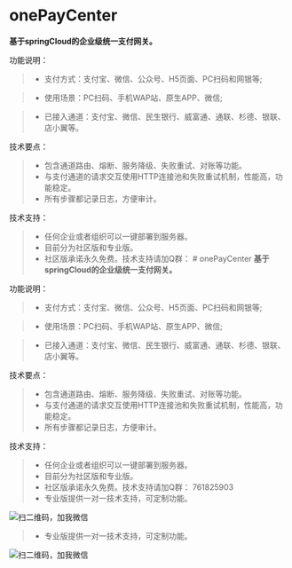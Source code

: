# onePayCenter
**基于springCloud的企业级统一支付网关。**

功能说明：
>* 支付方式：支付宝、微信、公众号、H5页面、PC扫码和网银等;

>* 使用场景：PC扫码、手机WAP站、原生APP、微信;

>* 已接入通道：支付宝、微信、民生银行、威富通、通联、杉德、银联、店小翼等。



技术要点：
>* 包含通道路由、熔断、服务降级、失败重试、对账等功能。
>* 与支付通道的请求交互使用HTTP连接池和失败重试机制，性能高，功能稳定。
>* 所有步骤都记录日志，方便审计。


技术支持：

>* 任何企业或者组织可以一键部署到服务器。
>* 目前分为社区版和专业版。
>* 社区版承诺永久免费。技术支持请加Q群： # onePayCenter
**基于springCloud的企业级统一支付网关。**

功能说明：
>* 支付方式：支付宝、微信、公众号、H5页面、PC扫码和网银等;

>* 使用场景：PC扫码、手机WAP站、原生APP、微信;

>* 已接入通道：支付宝、微信、民生银行、威富通、通联、杉德、银联、店小翼等。



技术要点：
>* 包含通道路由、熔断、服务降级、失败重试、对账等功能。
>* 与支付通道的请求交互使用HTTP连接池和失败重试机制，性能高，功能稳定。
>* 所有步骤都记录日志，方便审计。


技术支持：

>* 任何企业或者组织可以一键部署到服务器。
>* 目前分为社区版和专业版。
>* 社区版承诺永久免费。技术支持请加Q群： 761825903
>* 专业版提供一对一技术支持，可定制功能。


![扫二维码，加我微信](https://img-blog.csdn.net/20180517115147393)

>* 专业版提供一对一技术支持，可定制功能。


![扫二维码，加我微信](https://img-blog.csdn.net/20180517115147393)
